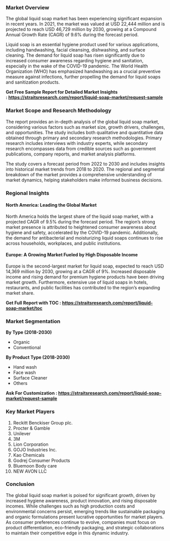 <h3 data-pm-slice="1 1 []">Market Overview</h3>
<p>The global liquid soap market has been experiencing significant expansion in recent years. In 2021, the market was valued at USD 22,444 million and is projected to reach USD 46,729 million by 2030, growing at a Compound Annual Growth Rate (CAGR) of 9.6% during the forecast period.</p>
<p>Liquid soap is an essential hygiene product used for various applications, including handwashing, facial cleansing, dishwashing, and surface cleaning. The demand for liquid soap has risen significantly due to increased consumer awareness regarding hygiene and sanitation, especially in the wake of the COVID-19 pandemic. The World Health Organization (WHO) has emphasized handwashing as a crucial preventive measure against infections, further propelling the demand for liquid soaps and sanitization products.</p>
<p><strong>Get Free Sample Report for Detailed Market Insights :&nbsp;<a href="https://straitsresearch.com/report/liquid-soap-market/request-sample">https://straitsresearch.com/report/liquid-soap-market/request-sample</a>&nbsp;</strong></p>
<h3>Market Scope and Research Methodology</h3>
<p>The report provides an in-depth analysis of the global liquid soap market, considering various factors such as market size, growth drivers, challenges, and opportunities. The study includes both qualitative and quantitative data obtained through primary and secondary research methodologies. Primary research includes interviews with industry experts, while secondary research encompasses data from credible sources such as government publications, company reports, and market analysis platforms.</p>
<p>The study covers a forecast period from 2022 to 2030 and includes insights into historical market trends from 2018 to 2020. The regional and segmental breakdown of the market provides a comprehensive understanding of market dynamics, helping stakeholders make informed business decisions.</p>
<h3>Regional Insights</h3>
<h4><strong>North America: Leading the Global Market</strong></h4>
<p>North America holds the largest share of the liquid soap market, with a projected CAGR of 9.5% during the forecast period. The region&rsquo;s strong market presence is attributed to heightened consumer awareness about hygiene and safety, accelerated by the COVID-19 pandemic. Additionally, the demand for antibacterial and moisturizing liquid soaps continues to rise across households, workplaces, and public institutions.</p>
<h4><strong>Europe: A Growing Market Fueled by High Disposable Income</strong></h4>
<p>Europe is the second-largest market for liquid soap, expected to reach USD 14,369 million by 2030, growing at a CAGR of 9%. Increased disposable income and rising demand for premium hygiene products have been driving market growth. Furthermore, extensive use of liquid soaps in hotels, restaurants, and public facilities has contributed to the region&rsquo;s expanding market share.</p>
<p><strong>Get Full Report with TOC :&nbsp;<a href="https://straitsresearch.com/report/liquid-soap-market/toc">https://straitsresearch.com/report/liquid-soap-market/toc</a>&nbsp;</strong></p>
<h3>Market Segmentation</h3>
<p><strong>By Type (2018-2030)</strong></p>
<ul>
<li>Organic</li>
<li>Conventional</li>
</ul>
<p><strong>By Product Type (2018-2030)</strong></p>
<ul>
<li>Hand wash</li>
<li>Face wash</li>
<li>Surface Cleaner</li>
<li>Others</li>
</ul>
<p><strong>Ask For Customization :&nbsp;<a href="https://straitsresearch.com/report/liquid-soap-market/request-sample">https://straitsresearch.com/report/liquid-soap-market/request-sample</a>&nbsp;</strong></p>
<h3>Key Market Players</h3>
<ol>
<li>Reckitt Benckiser Group plc.</li>
<li>Procter &amp; Gamble</li>
<li>Unilever</li>
<li>3M</li>
<li>Lion Corporation</li>
<li>GOJO Industries Inc.</li>
<li>Kao Chemicals</li>
<li>Godrej Consumer Products</li>
<li>Bluemoon Body care</li>
<li>NEW AVON LLC</li>
</ol>
<h3>Conclusion</h3>
<p>The global liquid soap market is poised for significant growth, driven by increased hygiene awareness, product innovation, and rising disposable incomes. While challenges such as high production costs and environmental concerns persist, emerging trends like sustainable packaging and organic formulations present lucrative opportunities for market players. As consumer preferences continue to evolve, companies must focus on product differentiation, eco-friendly packaging, and strategic collaborations to maintain their competitive edge in this dynamic industry.</p>

